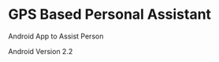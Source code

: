 GPS Based Personal Assistant
============================

Android App to Assist Person

Android Version 2.2
